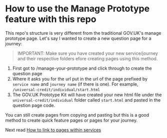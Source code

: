 # How to use the Manage Prototype feature with this repo

This repo's structure is very different from the traditional GOV.UK's manage prototype page. Let's say I wanted to create a new question page for a journey:

> IMPORTANT: Make sure you have created your new service/journey and their respective folders efore creating pages using this method.

1. First got to /manage-your-prototype and click through to create the question page
2. Where it asks you for the url put in the url of the page prefixed by `service name` and `journey name` (if there is one). For example, `/universal-credit/individual/start.html`
3. The GOV.UK Prototype Kit will have created your new html file under the `universal-credit/individual` folder called `start.html` and pasted in the question page code.

You can still create pages from copying and pasting but this is a good method to create quick feature pages or pages for your journey.

Next read [How to link to pages within services](./linking.md)